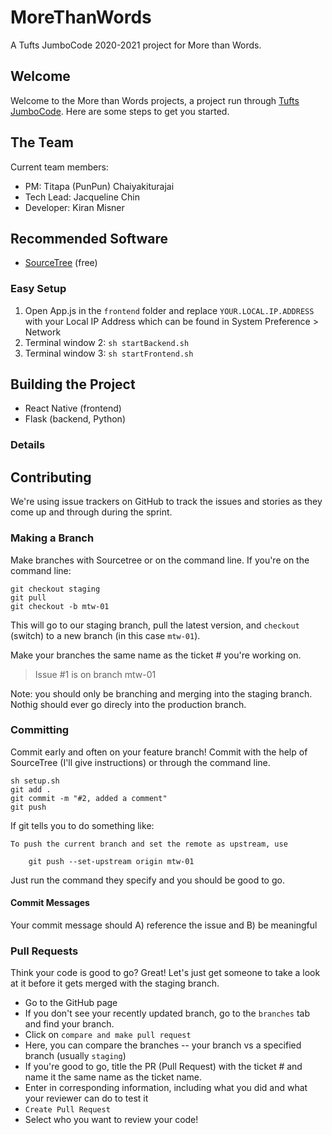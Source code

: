 
# MoreThanWords
A Tufts JumboCode 2020-2021 project for More than Words.
## Welcome
Welcome to the More than Words projects, a project run through [Tufts JumboCode](https://www.jumbocode.org). Here are some steps to get you started.

## The Team
Current team members:
* PM: Titapa (PunPun) Chaiyakiturajai
* Tech Lead: Jacqueline Chin
* Developer: Kiran Misner

## Recommended Software 
- [SourceTree](https://www.sourcetreeapp.com) (free)

### Easy Setup
1. Open App.js in the `frontend` folder and replace 
`YOUR.LOCAL.IP.ADDRESS` 
with 
your Local IP Address which can be found in System Preference > Network
2. Terminal window 2: `sh startBackend.sh`
3. Terminal window 3: `sh startFrontend.sh`

## Building the Project 
- React Native (frontend)
- Flask (backend, Python)

### Details 

## Contributing 
We're using issue trackers on GitHub to track the issues and stories as they come up and through during the sprint.

### Making a Branch 
Make branches with Sourcetree or on the command line. If you're on the command line:
```
git checkout staging
git pull
git checkout -b mtw-01
```

This will go to our staging branch, pull the latest version, and `checkout` (switch) to a new branch (in this case `mtw-01`).

Make your branches the same name as the ticket # you're working on.
> Issue #1 is on branch mtw-01

Note: you should only be branching and merging into the staging branch. Nothig should ever go direcly into the production branch.

### Committing
Commit early and often on your feature branch! Commit with the help of SourceTree (I'll give instructions) or through the command line.
```
sh setup.sh
git add .
git commit -m "#2, added a comment"
git push
```
If git tells you to do something like:
```
To push the current branch and set the remote as upstream, use

    git push --set-upstream origin mtw-01
```
Just run the command they specify and you should be good to go.

#### Commit Messages
Your commit message should A) reference the issue and B) be meaningful


### Pull Requests
Think your code is good to go? Great! Let's just get someone to take a look at it before it gets merged with the staging branch.

 - Go to the GitHub page
 - If you don't see your recently updated branch, go to the `branches` tab and find your branch.
 - Click on `compare and make pull request`
 - Here, you can compare the branches -- your branch vs a specified branch (usually `staging`)
 - If you're good to go, title the PR (Pull Request) with the ticket # and name it the same name as the ticket name.
 - Enter in corresponding information, including what you did and what your reviewer can do to test it
 - `Create Pull Request`
 - Select who you want to review your code!

